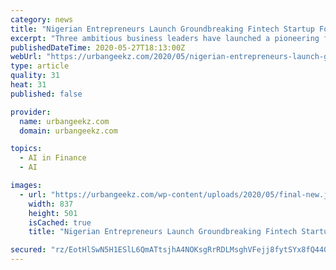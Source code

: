 ```yaml
---
category: news
title: "Nigerian Entrepreneurs Launch Groundbreaking Fintech Startup For The Unbanked In Africa"
excerpt: "Three ambitious business leaders have launched a pioneering fintech platform that promises to deliver financial inclusion to the unbanked in Africa. Industry heavyweights Moses Onitilo, John Kamara,"
publishedDateTime: 2020-05-27T18:13:00Z
webUrl: "https://urbangeekz.com/2020/05/nigerian-entrepreneurs-launch-groundbreaking-fintech-startup-for-the-unbanked-in-africa/"
type: article
quality: 31
heat: 31
published: false

provider:
  name: urbangeekz.com
  domain: urbangeekz.com

topics:
  - AI in Finance
  - AI

images:
  - url: "https://urbangeekz.com/wp-content/uploads/2020/05/final-new.jpg"
    width: 837
    height: 501
    isCached: true
    title: "Nigerian Entrepreneurs Launch Groundbreaking Fintech Startup For The Unbanked In Africa"

secured: "rz/EotHlSwN5H1ESlL6QmATtsjhA4NOKsgRrRDLMsghVFejj8fytSYx8fQ4405gEeGQxMZnmaWU/KyfqwMsXqMzuPPPvlW0b5zXjrEFoXwBs1bydDKZKe9jKey4PG1JgrP4KHTSL/ka8I4gvIsSpFhR8Uxt2hD8gBIabWhKGnOPkrumKDu3fz0/3zbFYiew/6v5ieAf175SW2pOzO5BRojyJvDpsUsAJs+VexBNGzX0D1lGa6Wqyx4pTqH9tVb3oXzPhuor6AZ9yjp8e+UjpOf2+1TNXd48raml0cKBs6e0wa879ogxJo1pnez2DoZedBOi7fmp6GRpitu9578dcrg6uvkIxBxchTPxyY5ZKSJkl1mJM6izNRE2EcDgWaQoF6OXZMgatDOKpzKfLOQ3LZOSjhMUe+oejQ0wEovftZpZEX+H5htOsC3MOSCFgs0TgUm9A7SAzVGHZI6pOfgZXNaU66vfaAQRfwoT1sVeNNsQ=;FhVojroS8bkOx7A42cL6/w=="
---
```


